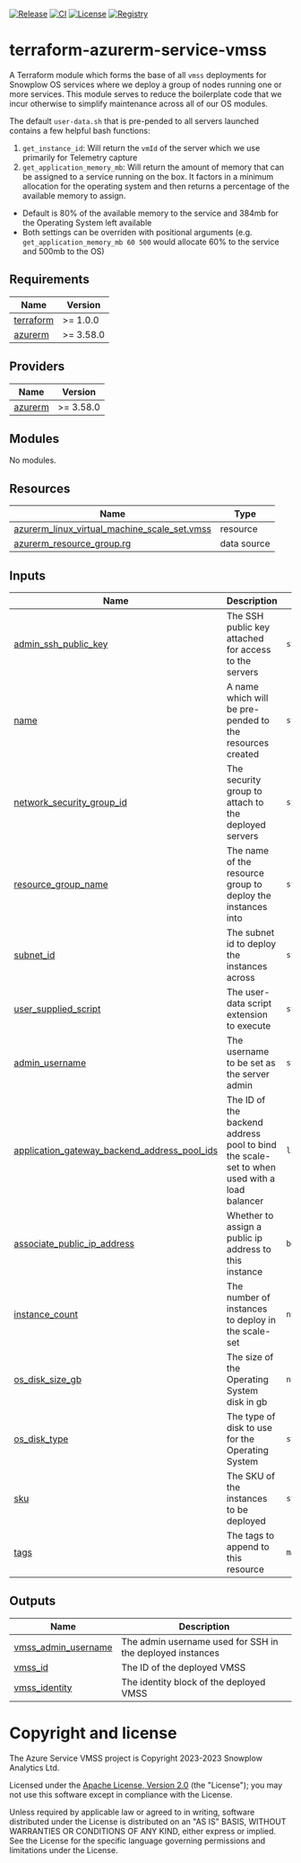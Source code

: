 [![Release][release-image]][release] [![CI][ci-image]][ci] [![License][license-image]][license] [![Registry][registry-image]][registry]

# terraform-azurerm-service-vmss

A Terraform module which forms the base of all `vmss` deployments for Snowplow OS services where we deploy a group of nodes running one or more services.  This module serves to reduce the boilerplate code that we incur otherwise to simplify maintenance across all of our OS modules.

The default `user-data.sh` that is pre-pended to all servers launched contains a few helpful bash functions:

1. `get_instance_id`: Will return the `vmId` of the server which we use primarily for Telemetry capture
2. `get_application_memory_mb`: Will return the amount of memory that can be assigned to a service running on the box.  It factors in a minimum allocation for the operating system and then returns a percentage of the available memory to assign.
  - Default is 80% of the available memory to the service and 384mb for the Operating System left available
  - Both settings can be overriden with positional arguments (e.g. `get_application_memory_mb 60 500` would allocate 60% to the service and 500mb to the OS)

## Requirements

| Name | Version |
|------|---------|
| <a name="requirement_terraform"></a> [terraform](#requirement\_terraform) | >= 1.0.0 |
| <a name="requirement_azurerm"></a> [azurerm](#requirement\_azurerm) | >= 3.58.0 |

## Providers

| Name | Version |
|------|---------|
| <a name="provider_azurerm"></a> [azurerm](#provider\_azurerm) | >= 3.58.0 |

## Modules

No modules.

## Resources

| Name | Type |
|------|------|
| [azurerm_linux_virtual_machine_scale_set.vmss](https://registry.terraform.io/providers/hashicorp/azurerm/latest/docs/resources/linux_virtual_machine_scale_set) | resource |
| [azurerm_resource_group.rg](https://registry.terraform.io/providers/hashicorp/azurerm/latest/docs/data-sources/resource_group) | data source |

## Inputs

| Name | Description | Type | Default | Required |
|------|-------------|------|---------|:--------:|
| <a name="input_admin_ssh_public_key"></a> [admin\_ssh\_public\_key](#input\_admin\_ssh\_public\_key) | The SSH public key attached for access to the servers | `string` | n/a | yes |
| <a name="input_name"></a> [name](#input\_name) | A name which will be pre-pended to the resources created | `string` | n/a | yes |
| <a name="input_network_security_group_id"></a> [network\_security\_group\_id](#input\_network\_security\_group\_id) | The security group to attach to the deployed servers | `string` | n/a | yes |
| <a name="input_resource_group_name"></a> [resource\_group\_name](#input\_resource\_group\_name) | The name of the resource group to deploy the instances into | `string` | n/a | yes |
| <a name="input_subnet_id"></a> [subnet\_id](#input\_subnet\_id) | The subnet id to deploy the instances across | `string` | n/a | yes |
| <a name="input_user_supplied_script"></a> [user\_supplied\_script](#input\_user\_supplied\_script) | The user-data script extension to execute | `string` | n/a | yes |
| <a name="input_admin_username"></a> [admin\_username](#input\_admin\_username) | The username to be set as the server admin | `string` | `"snowplow"` | no |
| <a name="input_application_gateway_backend_address_pool_ids"></a> [application\_gateway\_backend\_address\_pool\_ids](#input\_application\_gateway\_backend\_address\_pool\_ids) | The ID of the backend address pool to bind the scale-set to when used with a load balancer | `list(string)` | `[]` | no |
| <a name="input_associate_public_ip_address"></a> [associate\_public\_ip\_address](#input\_associate\_public\_ip\_address) | Whether to assign a public ip address to this instance | `bool` | `true` | no |
| <a name="input_instance_count"></a> [instance\_count](#input\_instance\_count) | The number of instances to deploy in the scale-set | `number` | `1` | no |
| <a name="input_os_disk_size_gb"></a> [os\_disk\_size\_gb](#input\_os\_disk\_size\_gb) | The size of the Operating System disk in gb | `number` | `30` | no |
| <a name="input_os_disk_type"></a> [os\_disk\_type](#input\_os\_disk\_type) | The type of disk to use for the Operating System | `string` | `"StandardSSD_LRS"` | no |
| <a name="input_sku"></a> [sku](#input\_sku) | The SKU of the instances to be deployed | `string` | `"Standard_B1ms"` | no |
| <a name="input_tags"></a> [tags](#input\_tags) | The tags to append to this resource | `map(string)` | `{}` | no |

## Outputs

| Name | Description |
|------|-------------|
| <a name="output_vmss_admin_username"></a> [vmss\_admin\_username](#output\_vmss\_admin\_username) | The admin username used for SSH in the deployed instances |
| <a name="output_vmss_id"></a> [vmss\_id](#output\_vmss\_id) | The ID of the deployed VMSS |
| <a name="output_vmss_identity"></a> [vmss\_identity](#output\_vmss\_identity) | The identity block of the deployed VMSS |

# Copyright and license

The Azure Service VMSS project is Copyright 2023-2023 Snowplow Analytics Ltd.

Licensed under the [Apache License, Version 2.0][license] (the "License");
you may not use this software except in compliance with the License.

Unless required by applicable law or agreed to in writing, software
distributed under the License is distributed on an "AS IS" BASIS,
WITHOUT WARRANTIES OR CONDITIONS OF ANY KIND, either express or implied.
See the License for the specific language governing permissions and
limitations under the License.

[release]: https://github.com/snowplow-devops/terraform-azurerm-service-vmss/releases/latest
[release-image]: https://img.shields.io/github/v/release/snowplow-devops/terraform-azurerm-service-vmss

[ci]: https://github.com/snowplow-devops/terraform-azurerm-service-vmss/actions?query=workflow%3Aci
[ci-image]: https://github.com/snowplow-devops/terraform-azurerm-service-vmss/workflows/ci/badge.svg

[license]: https://www.apache.org/licenses/LICENSE-2.0
[license-image]: https://img.shields.io/badge/license-Apache--2-blue.svg?style=flat

[registry]: https://registry.terraform.io/modules/snowplow-devops/service-vmss/azurerm/latest
[registry-image]: https://img.shields.io/static/v1?label=Terraform&message=Registry&color=7B42BC&logo=terraform
